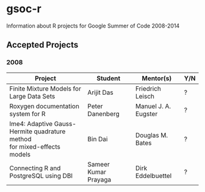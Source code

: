 # gsoc-r

Information about R projects for Google Summer of Code 2008-2014

## Accepted Projects

### 2008

| Project | Student | Mentor(s) | Y/N |
|---------|---------|-----------|----------|
| Finite Mixture Models for Large Data Sets | Arijit Das | Friedrich Leisch | ? |
| Roxygen documentation system for R | Peter Danenberg | Manuel J. A. Eugster | ? |
| lme4: Adaptive Gauss-Hermite quadrature method<br> for mixed-effects models | Bin Dai | Douglas M. Bates | ? |
| Connecting R and PostgreSQL using DBI | Sameer Kumar Prayaga | Dirk Eddelbuettel | ? |

